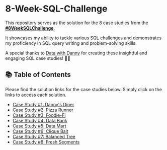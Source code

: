 # 8-Week-SQL-Challenge

This repository serves as the solution for the 8 case studies from the **[#8WeekSQLChallenge](https://8weeksqlchallenge.com)**. 

It showcases my ability to tackle various SQL challenges and demonstrates my proficiency in SQL query writing and problem-solving skills.

A special thanks to [Data with Danny](https://www.linkedin.com/company/datawithdanny/) for creating these insightful and engaging SQL case studies! 👋🏻 

## 📚 Table of Contents

Please find the solution links for the case studies below. Simply click on the links to access each solution.
- [Case Study #1: Danny's Diner](https://github.com/PhilZambri)
- [Case Study #2: Pizza Runner](https://github.com/PhilZambri)
- [Case Study #3: Foodie-Fi](https://github.com/PhilZambri)
- [Case Study #4: Data Bank](https://github.com/PhilZambri)
- [Case Study #5: Data Mart](https://github.com/PhilZambri)
- [Case Study #6: Clique Bait](https://github.com/PhilZambri)
- [Case Study #7: Balanced Tree](https://github.com/PhilZambri/8-Week-SQL-Challenge/)
- [Case Study #8: Fresh Segments](https://github.com/PhilZambri/8-Week-SQL-Challenge/)
